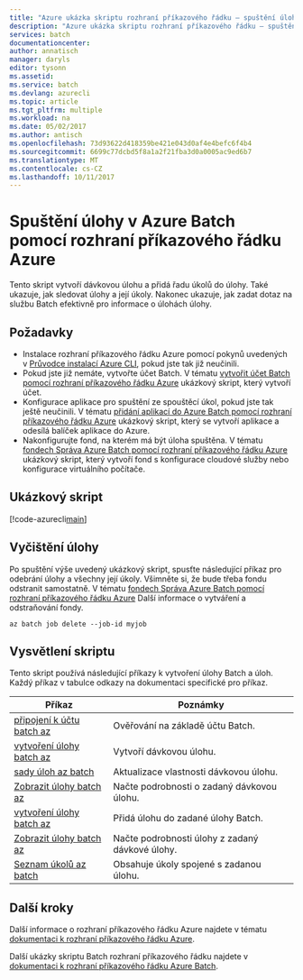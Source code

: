 ```yaml
---
title: "Azure ukázka skriptu rozhraní příkazového řádku – spuštění úlohy pomocí služby Batch | Microsoft Docs"
description: "Azure ukázka skriptu rozhraní příkazového řádku – spuštění úlohy pomocí služby Batch"
services: batch
documentationcenter: 
author: annatisch
manager: daryls
editor: tysonn
ms.assetid: 
ms.service: batch
ms.devlang: azurecli
ms.topic: article
ms.tgt_pltfrm: multiple
ms.workload: na
ms.date: 05/02/2017
ms.author: antisch
ms.openlocfilehash: 73d93622d418359be421e043d0af4e4befc6f4b4
ms.sourcegitcommit: 6699c77dcbd5f8a1a2f21fba3d0a0005ac9ed6b7
ms.translationtype: MT
ms.contentlocale: cs-CZ
ms.lasthandoff: 10/11/2017
---
```

# <a name="running-jobs-on-azure-batch-with-azure-cli"></a>Spuštění úlohy v Azure Batch pomocí rozhraní příkazového řádku Azure

Tento skript vytvoří dávkovou úlohu a přidá řadu úkolů do úlohy. Také ukazuje, jak sledovat úlohy a její úkoly. Nakonec ukazuje, jak zadat dotaz na službu Batch efektivně pro informace o úlohách úlohy.

## <a name="prerequisites"></a>Požadavky

- Instalace rozhraní příkazového řádku Azure pomocí pokynů uvedených v [Průvodce instalací Azure CLI](https://docs.microsoft.com/cli/azure/install-azure-cli), pokud jste tak již neučinili.
- Pokud jste již nemáte, vytvořte účet Batch. V tématu [vytvořit účet Batch pomocí rozhraní příkazového řádku Azure](https://docs.microsoft.com/azure/batch/scripts/batch-cli-sample-create-account) ukázkový skript, který vytvoří účet.
- Konfigurace aplikace pro spuštění ze spouštěcí úkol, pokud jste tak ještě neučinili. V tématu [přidání aplikací do Azure Batch pomocí rozhraní příkazového řádku Azure](https://docs.microsoft.com/azure/batch/scripts/batch-cli-sample-add-application) ukázkový skript, který se vytvoří aplikace a odesílá balíček aplikace do Azure.
- Nakonfigurujte fond, na kterém má být úloha spuštěna. V tématu [fondech Správa Azure Batch pomocí rozhraní příkazového řádku Azure](https://docs.microsoft.com/azure/batch/batch-cli-sample-manage-pool) ukázkový skript, který vytvoří fond s konfigurace cloudové služby nebo konfigurace virtuálního počítače.

## <a name="sample-script"></a>Ukázkový skript

[!code-azurecli[main](../../../cli_scripts/batch/run-job/run-job.sh "Run Job")]

## <a name="clean-up-job"></a>Vyčištění úlohy

Po spuštění výše uvedený ukázkový skript, spusťte následující příkaz pro odebrání úlohy a všechny její úkoly. Všimněte si, že bude třeba fondu odstranit samostatně. V tématu [fondech Správa Azure Batch pomocí rozhraní příkazového řádku Azure](./batch-cli-sample-manage-pool.md) Další informace o vytváření a odstraňování fondy.

```azurecli
az batch job delete --job-id myjob
```

## <a name="script-explanation"></a>Vysvětlení skriptu

Tento skript používá následující příkazy k vytvoření úlohy Batch a úloh. Každý příkaz v tabulce odkazy na dokumentaci specifické pro příkaz.

| Příkaz | Poznámky |
|---|---|
| [připojení k účtu batch az](https://docs.microsoft.com/cli/azure/batch/account#az_batch_account_login) | Ověřování na základě účtu Batch.  |
| [vytvoření úlohy batch az](https://docs.microsoft.com/cli/azure/batch/job#az_batch_job_create) | Vytvoří dávkovou úlohu.  |
| [sady úloh az batch](https://docs.microsoft.com/cli/azure/batch/job#az_batch_job_set) | Aktualizace vlastnosti dávkovou úlohu.  |
| [Zobrazit úlohy batch az](https://docs.microsoft.com/cli/azure/batch/job#az_batch_job_show) | Načte podrobnosti o zadaný dávkovou úlohu.  |
| [vytvoření úlohy batch az](https://docs.microsoft.com/cli/azure/batch/task#az_batch_task_create) | Přidá úlohu do zadané úlohy Batch.  |
| [Zobrazit úlohy batch az](https://docs.microsoft.com/cli/azure/batch/task#az_batch_task_show) | Načte podrobnosti úlohy z zadaný dávkové úlohy.  |
| [Seznam úkolů az batch](https://docs.microsoft.com/cli/azure/batch/task#az_batch_task_list) | Obsahuje úkoly spojené s zadanou úlohu.  |

## <a name="next-steps"></a>Další kroky

Další informace o rozhraní příkazového řádku Azure najdete v tématu [dokumentaci k rozhraní příkazového řádku Azure](https://docs.microsoft.com/cli/azure/overview).

Další ukázky skriptu Batch rozhraní příkazového řádku najdete v [dokumentaci k rozhraní příkazového řádku Azure Batch](../batch-cli-samples.md).
